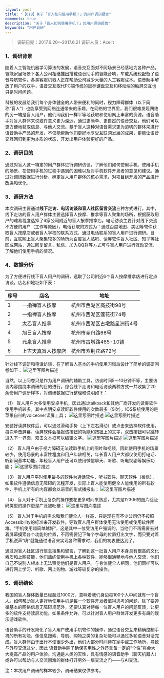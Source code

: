 ```yaml
---
layout: post
title: "【018】关于「盲人如何使用手机？」的用户调研报告"
comments: true
description: "关于「盲人如何使用手机？」的用户调研报告"
keywords: "用户调研"
---
```


>调研日期：2017.6.20～2017.6.21
调研人员：Acelit

### 1、调研背景
随着人工智能机器学习算法的发展，语音交互面对不同场景已经落地为各种产品，智能家居场景下各大公司相继推出搭载语音助手的智能音响，车载系统也配备了语音导航软件，各类客服机器人正在帮助公司减少大量的人工客服成本。语音助手解放了用户的双手，语音交互取代PC端传统的鼠标键盘交互和移动端的触屏交互也只是时间问题。

科技的发展给我们每个身体健全的人带来便利的同时，视力障碍群体（以下简称“盲人”）也能享受到网络连通带来的乐趣。在网络的世界里，我们很难发现网络的另一端是盲人用户，他们同我们一样平等地获取和使用网上丰富的资源。语音助手对盲人群体来说或许意义更为深远，通过更简单、更自然的语音交互，他们可以更方便地获取信息、与他人交流。基于盲人这种对语音需求更为迫切的群体来进行语音助手产品的开发，不仅能帮助他们更好地享受互联网发展的成果，更能让语音交互回归到更为本质的状态，开发出用户体验更好的产品。

###  2、调研目的
通过对盲人这一特定的用户群体进行调研访谈，了解他们如何使用手机、使用手机的场景、在使用手机的过程中遇到的困难以及对手机软件开发者的意见和建议。通过对调研数据进行分析，确定盲人用户群体的核心需求，对项目组开发的产品进行改进和优化。

###  3、调研方法
本次调研主要通过**线下走访、电话访谈和盲人社区留言交流**三种方式进行。其中，线下走访的盲人用户群体主要选择盲人按摩、推拿等盲人聚集的场所，根据获取用户的难易程度选择了6家公司附近的盲人按摩推拿店。电话访谈主要针对线下交流不方便的用户（工作等原因），电话获取的方式为：通过百度地图、美团等软件获取盲人按摩店或者盲人学校的联系方式，通过电话联系的盲人用户进行调研。目前，互联网上盲人聚集较多的场所为百度盲人贴吧、读屏软件盲人社区、知乎等社区或网站，通过回复留言、私信、加入QQ群等方式可与盲人用户进行互动交流，了解他们使用手机的情况。

###  4、数据分析
为了方便进行线下盲人用户的调研，选取了公司附近6个盲人按摩推拿店进行定点访谈，店名和地址如下表：

序号|店名|地址
----|----|----
1|	一指禅盲人按摩|	杭州市西湖区高技街98号
2|	一指禅盲人按摩|	杭州市西湖区莲花街74号
3|	太乙盲人推拿|	杭州市西湖区古墩路星洲街4号
4|	旭日盲人按摩|	杭州市竞舟路66号
5|	元泉盲人推拿|	杭州市古墩路465-10铺
6|	上古天真盲人按摩店|	杭州市紫荆花路72号

针对线下调研和电话访谈，在了解盲人基本的手机使用习惯后设计了简单的调研问卷如下：
 ![这里写图片描述](http://img.blog.csdn.net/20170626090102198?watermark/2/text/aHR0cDovL2Jsb2cuY3Nkbi5uZXQvYWNlbGl0/font/5a6L5L2T/fontsize/400/fill/I0JBQkFCMA==/dissolve/70/gravity/SouthEast)
 
当然，以上问卷只是作为用户调研的辅助工具，访谈时间5～10分钟不等，主要访谈内容围绕本调研的目的进行。综合线下走访和电话访谈两种方式一共收集了20余份用户调研样本，对调研数据进行整理和说明如下：
	
（1）	盲人用户大多使用安卓手机，因此通过talkback和其他厂商开发的读屏软件使用手机较多，其中点明安卓读屏软件使用的次数最多（9次），IOS系统使用的是苹果自带的voiceover读屏工具；
  ![这里写图片描述](http://img.blog.csdn.net/20170626090129019?watermark/2/text/aHR0cDovL2Jsb2cuY3Nkbi5uZXQvYWNlbGl0/font/5a6L5L2T/fontsize/400/fill/I0JBQkFCMA==/dissolve/70/gravity/SouthEast)
![这里写图片描述](http://img.blog.csdn.net/20170626090157625?watermark/2/text/aHR0cDovL2Jsb2cuY3Nkbi5uZXQvYWNlbGl0/font/5a6L5L2T/fontsize/400/fill/I0JBQkFCMA==/dissolve/70/gravity/SouthEast)

安装好读屏软件后，可以通过滑动手势（上下左右滑动）或点击来选择软件使用，每次单击屏幕，读屏软件会播报该按钮的功能和按钮上的文字，双击按钮可以跳转进入下一界面，双击文本框可以编辑文字。
  ![这里写图片描述](http://img.blog.csdn.net/20170626090216310?watermark/2/text/aHR0cDovL2Jsb2cuY3Nkbi5uZXQvYWNlbGl0/font/5a6L5L2T/fontsize/400/fill/I0JBQkFCMA==/dissolve/70/gravity/SouthEast)
![这里写图片描述](http://img.blog.csdn.net/20170626090223573?watermark/2/text/aHR0cDovL2Jsb2cuY3Nkbi5uZXQvYWNlbGl0/font/5a6L5L2T/fontsize/400/fill/I0JBQkFCMA==/dissolve/70/gravity/SouthEast)

（2）	盲人用户由于视力障碍无法读取手机上的图片和视频，因此使用手机的场景较少，使用场景的丰富性程度和用户年龄相关，年长盲人用户大都仅使用打电话、听新闻基本功能，年轻盲人用户还可以使用微信聊天、听歌、听电视剧等娱乐功能；
 ![这里写图片描述](http://img.blog.csdn.net/20170626090236891?watermark/2/text/aHR0cDovL2Jsb2cuY3Nkbi5uZXQvYWNlbGl0/font/5a6L5L2T/fontsize/400/fill/I0JBQkFCMA==/dissolve/70/gravity/SouthEast)

（3）	盲人用户平时使用最多的软件为通话软件、听书软件、聊天软件（微信），如果软件遵循信息无障碍的流程开发，实际上盲人能使用健全人能使用的所有软件，手机上所有的内容都会以语音的形式播报出；
 ![这里写图片描述](http://img.blog.csdn.net/20170626090252596?watermark/2/text/aHR0cDovL2Jsb2cuY3Nkbi5uZXQvYWNlbGl0/font/5a6L5L2T/fontsize/400/fill/I0JBQkFCMA==/dissolve/70/gravity/SouthEast)

（4）	盲人对于手机上复杂的操作要花更多时间来熟悉，尤其是12306的图片验证码类型的操作更是广泛被吐槽；
 ![这里写图片描述](http://img.blog.csdn.net/20170626090314604?watermark/2/text/aHR0cDovL2Jsb2cuY3Nkbi5uZXQvYWNlbGl0/font/5a6L5L2T/fontsize/400/fill/I0JBQkFCMA==/dissolve/70/gravity/SouthEast)

（5）	盲人对于手机的需求和我们健全人一样高，只是现在有不少公司仍不按照Accessibility的标准来开发软件，导致盲人用户群体使用无法使用或使用软件困难。“手机使用越简单越好”，这是其中一位受访用户强调的，当他们不再需要去对着屏幕摸索各个功能的位置，不再需要记下每个字母的位置打出文字，而只要对着手机说声“嗨”就能通过语音来实现各种需求时，我们的初衷便达到了。

通过对盲人社区进行信息搜集和留言，了解到这一批盲人用户本身具有很高的文化素质和上网技能，他们熟练使用手机上各种软件，能够很通畅地与他人交流，他们自己不说别人根本上无法察觉他们是盲人用户。与身体健全人相同，他们同样可以进行网上学习、听歌、网上购物、游戏等较复杂的操作。

### 5、调研结论
我国的盲人群体数量已经超过1000万，意味着我们身边每100个人中间就有一个盲人。如何帮助盲人更好地使用手机是每一个软件开发者值得思考的问题，除了要遵循基本的网络信息无障碍规范外，还要认真对待每一位盲人用户的问题反馈，让更多的软件支持读屏功能。如果条件允许，可以针对盲人用户群体开发更多有趣的娱乐游戏软件。

语音助手的开发简化了盲人用户使用手机软件的操作，通过语音交互来精确控制手机的所有功能，像信息搜索、导航、购物之类的复杂功能可以通过多轮语音对话完成。盲人群体由于出行不便很少外出，他们大部分时间待在家中或工作场所，导致与外界交流过少，因此 语音助手除了确保实用性之外还具备一定的“个性”将会大大提高产品的用户体验。沟通是人类的天性，具有情感的语音助手（聊天机器人）或许可以帮助与人交流困难的群体打开另外一扇交流之门——与AI交流。 

注：本次用户调研的样本较少，调研结果仅供参考。
